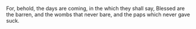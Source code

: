 For, behold, the days are coming, in the which they shall say, Blessed are the barren, and the wombs that never bare, and the paps which never gave suck.
